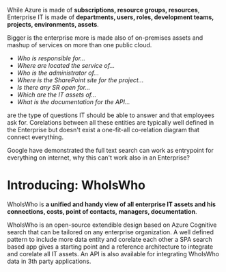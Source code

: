While Azure is made of **subscriptions, resource groups, resources**, Enterprise IT is made of **departments, users, roles, development teams, projects, environments, assets**.

Bigger is the enterprise more is made also of on-premises assets and mashup of services on more than one public cloud.

* *Who is responsible for...*
* *Where are located the service of...*
* *Who is the administrator of...*
* *Where is the SharePoint site for the project...*
* *Is there any SR open for...*
* *Which are the IT assets of...*
* *What is the documentation for the API...*

are the type of questions IT should be able to answer and that employees ask for. Corelations between all these entities are typically well defined in the Enterprise but doesn't exist a one-fit-all co-relation diagram that connect everything.

Google have demonstrated the full text search can work as entrypoint for everything on internet, why this can't work also in an Enterprise?

# Introducing: WhoIsWho

WhoIsWho is **a unified and handy view of all enterprise IT assets and his connections, costs, point of contacts, managers, documentation**.

WhoIsWho is an open-source extendible design based on Azure Cognitive search that can be tailored on any enterprise organization. A well defined pattern to include more data entity and corelate each other
a SPA search based app gives a starting point and a reference architecture to integrate and corelate all IT assets. An API is also available for integrating WhoIsWho data in 3th party applications.
 
